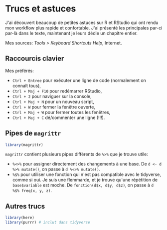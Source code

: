 # Trucs et astuces



J'ai découvert beaucoup de petites astuces sur R et RStudio qui ont rendu mon workflow plus rapide et confortable. J'ai présenté les principales par-ci par-là dans le texte, maintenant je leurs dédie un chapitre entier.

Mes sources: _Tools > Keyboard Shortcuts Help_, Internet.

## Raccourcis clavier

Mes préférés: 

* `Ctrl + Entree` pour exécuter une ligne de code (normalement on connaît tous),
* `Ctrl + Maj + F10` pour redémarrer RStudio,
* `Ctrl + 2` pour naviguer sur la console,
* `Ctrl + Maj + N` pour un nouveau script,
* `Ctrl + W` pour fermer la fenêtre ouverte,
* `Ctrl + Maj + W` pour fermer toutes les fenêtres,
* `Ctrl + Maj + C` dé/commenter une ligne (!!!).

## Pipes de `magrittr`


```r
library(magrittr)
```

`magrittr` contient plusieurs pipes différents de `%>%` que je trouve utile:

* `%<>%` pour assigner directement des changements à une base. De `d <- d %>% mutate()`, on passe à `d %<>% mutate()`.
* `%$%` pour utiliser une fonction qui n'est pas compatible avec le tidyverse, comme si oui. Je suis une flemmarde, et je trouve qu'une répétition de `base$variable` est moche. De `fonction(d$x, d$y, d$z)`, on passe à `d %$% freq(x, y, z)`.

## Autres trucs 


```r
library(here)
library(purrr) # inclut dans tidyverse
```

